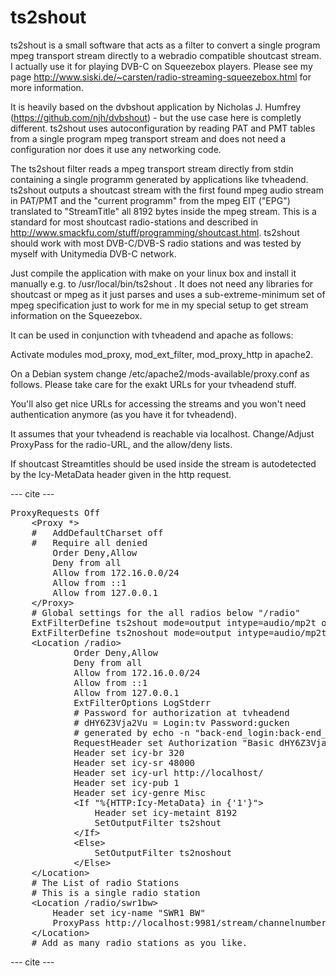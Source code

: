# ts2shout
ts2shout is a small software that acts as a filter to convert a single
program mpeg transport stream directly to a webradio compatible shoutcast stream. 
I actually use it for playing DVB-C on Squeezebox players. Please see my page 
http://www.siski.de/~carsten/radio-streaming-squeezebox.html for more information.

It is heavily based on the dvbshout application by Nicholas J. Humfrey
(https://github.com/njh/dvbshout) - but the use case here is completly
different. ts2shout uses autoconfiguration by reading PAT and PMT tables from a
single program mpeg transport stream and does not need a configuration nor does
it use any networking code. 

The ts2shout filter reads a mpeg transport stream directly from stdin
containing a single programm generated by applications like tvheadend. ts2shout
outputs a shoutcast stream with the first found mpeg audio stream in PAT/PMT
and the "current programm" from the mpeg EIT ("EPG") translated to
"StreamTitle" all 8192 bytes inside the mpeg stream. This is a standard for
most shoutcast radio-stations and described in
http://www.smackfu.com/stuff/programming/shoutcast.html. ts2shout should work
with most DVB-C/DVB-S radio stations and was tested by myself with Unitymedia
DVB-C network.

Just compile the application with make on your linux box and install it
manually e.g. to /usr/local/bin/ts2shout . It does not need any libraries for
shoutcast or mpeg as it just parses and uses a sub-extreme-minimum set of mpeg
specification just to work for me in my special setup to get stream information
on the Squeezebox.

It can be used in conjunction with tvheadend and apache as follows: 

Activate modules mod_proxy, mod_ext_filter, mod_proxy_http in apache2.

On a Debian system change /etc/apache2/mods-available/proxy.conf as follows. Please take care for the exakt URLs 
for your tvheadend stuff. 

You'll also get nice URLs for accessing the streams and you won't need
authentication anymore (as you have it for tvheadend). 

It assumes that your tvheadend is reachable via localhost. Change/Adjust ProxyPass for the radio-URL, and the allow/deny lists. 

If shoutcast Streamtitles should be used inside the stream is autodetected by
the Icy-MetaData header given in the http request. 

--- cite --- 
<pre>
ProxyRequests Off
	&lt;Proxy *&gt;
	#   AddDefaultCharset off
	#   Require all denied
		Order Deny,Allow
		Deny from all
		Allow from 172.16.0.0/24
		Allow from ::1
		Allow from 127.0.0.1
	&lt;/Proxy&gt;
	# Global settings for the all radios below "/radio" 
	ExtFilterDefine ts2shout mode=output intype=audio/mp2t outtype=audio/mpeg cmd="/usr/local/bin/ts2shout"
	ExtFilterDefine ts2noshout mode=output intype=audio/mp2t outtype=audio/mpeg cmd="/usr/local/bin/ts2shout noshout"
	&lt;Location /radio&gt;
			Order Deny,Allow
			Deny from all
			Allow from 172.16.0.0/24
			Allow from ::1
			Allow from 127.0.0.1
			ExtFilterOptions LogStderr
			# Password for authorization at tvheadend
			# dHY6Z3Vja2Vu = Login:tv Password:gucken
			# generated by echo -n "back-end_login:back-end_password" | base64
			RequestHeader set Authorization "Basic dHY6Z3Vja2Vu"
			Header set icy-br 320
			Header set icy-sr 48000
			Header set icy-url http://localhost/
			Header set icy-pub 1
			Header set icy-genre Misc
			&lt;If "%{HTTP:Icy-MetaData} in {'1'}"&gt;
				Header set icy-metaint 8192
				SetOutputFilter ts2shout
			&lt;/If&gt;
			&lt;Else&gt;
				SetOutputFilter ts2noshout
			&lt;/Else&gt;
	&lt;/Location&gt;
	# The List of radio Stations
	# This is a single radio station
	&lt;Location /radio/swr1bw&gt;
		Header set icy-name "SWR1 BW"
		ProxyPass http://localhost:9981/stream/channelnumber/813
	&lt;/Location&gt;
	# Add as many radio stations as you like. 
</pre>
--- cite --- 


